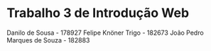 <h1>Trabalho 3 de Introdução Web</h1

Danilo de Sousa - 178927
Felipe Knöner Trigo - 182673
João Pedro Marques de Souza - 182883
